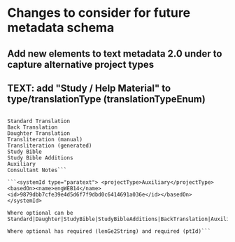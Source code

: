 # Changes to consider for future metadata schema

## Add new elements to text metadata 2.0 under to capture alternative project types

## TEXT: add "Study / Help Material" to type/translationType (translationTypeEnum)

```Paratext supports the following project types. I can see value in storing metadata for the project type. in DBL, and being able to search for and identify specific types.

Standard Translation
Back Translation
Daughter Translation
Transliteration (manual)
Transliteration (generated)
Study Bible
Study Bible Additions
Auxiliary
Consultant Notes```

```<systemId type="paratext"> <projectType>Auxiliary</projectType> <basedOn><name>engWEB14</name> <id>9879dbb7cfe39e4d5d6f7f9dbd0c6414691a036e</id></basedOn> </systemId>

Where optional can be Standard|Daughter|StudyBible|StudyBibleAdditions|BackTranslation|Auxiliary|TransliterationManual|TransliterationWithEncoder|ConsultantNotes|GlobalConsultantNotes|GlobalAnthropologyNotes

Where optional has required (lenGe2String) and required (ptId)```